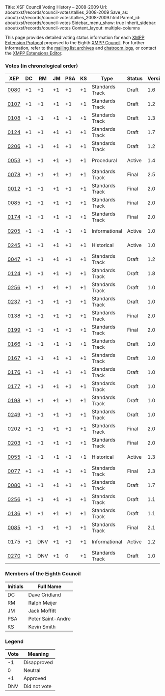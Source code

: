 Title: XSF Council Voting History – 2008-2009
Url: about/xsf/records/council-votes/tallies_2008-2009
Save_as: about/xsf/records/council-votes/tallies_2008-2009.html
Parent_id: about/xsf/records/council-votes
Sidebar_menu_show: true
Inherit_sidebar: about/xsf/records/council-votes
Content_layout: multiple-columns

This page provides detailed voting status information for each [XMPP Extension Protocol] proposed to the Eighth [XMPP Council](2008-2009). For further information, refer to the [mailing list archives] and [chatroom logs], or contact the [XMPP Extensions Editor].

### Votes (in chronological order)

| XEP    | DC  | RM  | JM  | PSA | KS  | Type            | Status | Version | Date       |
|--------|-----|-----|-----|-----|-----|-----------------|--------|---------|------------|
| [0080] | +1  | +1  | +1  | +1  | +1  | Standards Track | Draft  | 1.6     | 2008-10-29 |
| [0107] | +1  | +1  | +1  | +1  | +1  | Standards Track | Draft  | 1.2     | 2008-10-29 |
| [0108] | +1  | +1  | +1  | +1  | +1  | Standards Track | Draft  | 1.3     | 2008-10-29 |
| [0124] | +1  | +1  | +1  | +1  | +1  | Standards Track | Draft  | 1.7     | 2008-10-29 |
| [0206] | +1  | +1  | +1  | +1  | +1  | Standards Track | Draft  | 1.2     | 2008-10-29 |
| [0053] | +1  | +1  | +1  | +1  | +1  | Procedural      | Active | 1.4     | 2008-10-29 |
| [0078] | +1  | +1  | +1  | +1  | +1  | Standards Track | Final  | 2.5     | 2008-10-29 |
| [0012] | +1  | +1  | +1  | +1  | +1  | Standards Track | Final  | 2.0     | 2008-11-26 |
| [0085] | +1  | +1  | +1  | +1  | +1  | Standards Track | Final  | 2.0     | 2008-11-26 |
| [0174] | +1  | +1  | +1  | +1  | +1  | Standards Track | Final  | 2.0     | 2008-11-26 |
| [0205] | +1  | +1  | +1  | +1  | +1  | Informational   | Active | 1.0     | 2009-01-07 |
| [0245] | +1  | +1  | +1  | +1  | +1  | Historical      | Active | 1.0     | 2009-01-21 |
| [0047] | +1  | +1  | +1  | +1  | +1  | Standards Track | Draft  | 1.2     | 2009-03-17 |
| [0124] | +1  | +1  | +1  | +1  | +1  | Standards Track | Draft  | 1.8     | 2009-04-29 |
| [0256] | +1  | +1  | +1  | +1  | +1  | Standards Track | Draft  | 1.0     | 2009-05-06 |
| [0237] | +1  | +1  | +1  | +1  | +1  | Standards Track | Draft  | 1.0     | 2009-05-27 |
| [0138] | +1  | +1  | +1  | +1  | +1  | Standards Track | Final  | 2.0     | 2009-05-27 |
| [0199] | +1  | +1  | +1  | +1  | +1  | Standards Track | Final  | 2.0     | 2009-06-03 |
| [0166] | +1  | +1  | +1  | +1  | +1  | Standards Track | Draft  | 1.0     | 2009-06-03 |
| [0167] | +1  | +1  | +1  | +1  | +1  | Standards Track | Draft  | 1.0     | 2009-06-03 |
| [0176] | +1  | +1  | +1  | +1  | +1  | Standards Track | Draft  | 1.0     | 2009-06-03 |
| [0177] | +1  | +1  | +1  | +1  | +1  | Standards Track | Draft  | 1.0     | 2009-06-03 |
| [0198] | +1  | +1  | +1  | +1  | +1  | Standards Track | Draft  | 1.0     | 2009-06-17 |
| [0249] | +1  | +1  | +1  | +1  | +1  | Standards Track | Draft  | 1.0     | 2009-06-24 |
| [0202] | +1  | +1  | +1  | +1  | +1  | Standards Track | Final  | 2.0     | 2009-09-11 |
| [0203] | +1  | +1  | +1  | +1  | +1  | Standards Track | Final  | 2.0     | 2009-09-15 |
| [0055] | +1  | +1  | +1  | +1  | +1  | Historical      | Active | 1.3     | 2009-09-15 |
| [0077] | +1  | +1  | +1  | +1  | +1  | Standards Track | Final  | 2.3     | 2009-09-15 |
| [0080] | +1  | +1  | +1  | +1  | +1  | Standards Track | Draft  | 1.7     | 2009-09-15 |
| [0256] | +1  | +1  | +1  | +1  | +1  | Standards Track | Draft  | 1.1     | 2009-09-15 |
| [0136] | +1  | +1  | +1  | +1  | +1  | Standards Track | Draft  | 1.1     | 2009-09-23 |
| [0085] | +1  | +1  | +1  | +1  | +1  | Standards Track | Final  | 2.1     | 2009-09-23 |
| [0175] | +1  | DNV | +1  | +1  | +1  | Informational   | Active | 1.2     | 2009-09-30 |
| [0270] | +1  | DNV | +1  | 0   | +1  | Standards Track | Draft  | 1.0     | 2009-09-30 |

### Members of the Eighth Council

| Initials | Full Name         |
|----------|-------------------|
| DC       | Dave Cridland     |
| RM       | Ralph Meijer      |
| JM       | Jack Moffitt      |
| PSA      | Peter Saint-Andre |
| KS       | Kevin Smith       |

### Legend

| Vote | Meaning      |
|------|--------------|
| -1   | Disapproved  |
| 0    | Neutral      |
| +1   | Approved     |
| DNV  | Did not vote |

  [XMPP Extension Protocol]: /extensions/
  [XMPP Council]: /council/
  [mailing list archives]: https://mail.jabber.org/pipermail/council/
  [chatroom logs]: http://logs.jabber.org/council@conference.jabber.org/
  [XMPP Extensions Editor]: /extensions/editor.shtml 
  [0080]: /extensions/xep-0080.html
  [0107]: /extensions/xep-0107.html
  [0108]: /extensions/xep-0108.html
  [0124]: /extensions/xep-0124.html
  [0206]: /extensions/xep-0206.html
  [0053]: /extensions/xep-0053.html
  [0078]: /extensions/xep-0078.html
  [0012]: /extensions/xep-0012.html
  [0085]: /extensions/xep-0085.html
  [0174]: /extensions/xep-0174.html
  [0205]: /extensions/xep-0205.html
  [0245]: /extensions/xep-0245.html
  [0047]: /extensions/xep-0047.html
  [0256]: /extensions/xep-0256.html
  [0237]: /extensions/xep-0237.html
  [0138]: /extensions/xep-0138.html
  [0199]: /extensions/xep-0199.html
  [0166]: /extensions/xep-0166.html
  [0167]: /extensions/xep-0167.html
  [0176]: /extensions/xep-0176.html
  [0177]: /extensions/xep-0177.html
  [0198]: /extensions/xep-0198.html
  [0249]: /extensions/xep-0249.html
  [0202]: /extensions/xep-0202.html
  [0203]: /extensions/xep-0203.html
  [0055]: /extensions/xep-0055.html
  [0077]: /extensions/xep-0077.html
  [0080]: /extensions/xep-0080.html
  [0256]: /extensions/xep-0256.html
  [0136]: /extensions/xep-0136.html
  [0085]: /extensions/xep-0085.html
  [0175]: /extensions/xep-0175.html
  [0270]: /extensions/xep-0270.html